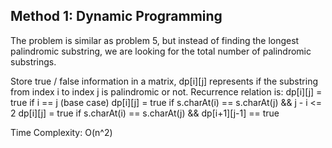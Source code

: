 ## Method 1: Dynamic Programming 

The problem is similar as problem 5, but instead of finding the longest palindromic substring, we are looking for the total number of 
palindromic substrings. 

Store true / false information in a matrix, dp[i][j] represents if the substring from index i to index j is palindromic or not. 
Recurrence relation is: 
dp[i][j] = true if i == j (base case) 
dp[i][j] = true if s.charAt(i) == s.charAt(j) && j - i <= 2 
dp[i][j] = true if s.charAt(i) == s.charAt(j) && dp[i+1][j-1] == true 

Time Complexity: O(n^2)
